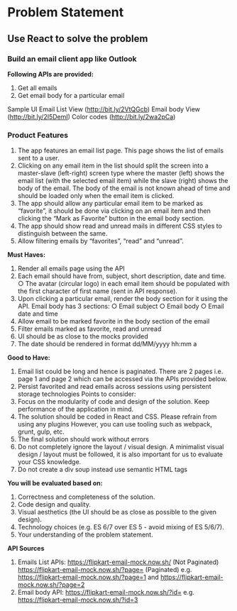 # Problem Statement

## Use React to solve the problem

### Build an email client app like Outlook

**Following APIs are provided:**

1. Get all emails
2. Get email body for a particular email

Sample UI Email List View (<http://bit.ly/2VtQGcb>)
Email body View (<http://bit.ly/2I5DemI>)
Color codes (<http://bit.ly/2wa2pCa>)

### Product Features

1. The app features an email list page. This page shows the list of emails sent to a user.
2. Clicking on any email item in the list should split the screen into a master-slave (left-right) screen type where the master (left) shows the email list (with the selected email item) while the slave (right) shows the body of the email. The body of the email is not known ahead of time and should be loaded only when the email item is clicked.
3. The app should allow any particular email item to be marked as “favorite”, it should be done via clicking on an email item and then clicking the “Mark as Favorite” button in the email body section.
4. The app should show read and unread mails in different CSS styles to distinguish between the same.
5. Allow filtering emails by “favorites”, “read” and “unread”.

**Must Haves:**

1. Render all emails page using the API
2. Each email should have from, subject, short description, date and time. ○ The avatar (circular logo) in each email item should be populated with the first character of first name (sent in API response).
3. Upon clicking a particular email, render the body section for it using the API. Email body has 3 sections: ○ Email subject ○ Email body ○ Email date and time
4. Allow email to be marked favorite in the body section of the email
5. Filter emails marked as favorite, read and unread
6. UI should be as close to the mocks provided
7. The date should be rendered in format dd/MM/yyyy hh:mm a

**Good to Have:**

1. Email list could be long and hence is paginated. There are 2 pages i.e. page 1 and page 2 which can be accessed via the APIs provided below.
2. Persist favorited and read emails across sessions using persistent storage technologies Points to consider:
3. Focus on the modularity of code and design of the solution. Keep performance of the application in mind.
4. The solution should be coded in React and CSS. Please refrain from using any plugins However, you can use tooling such as webpack, grunt, gulp, etc.
5. The final solution should work without errors
6. Do not completely ignore the layout / visual design. A minimalist visual design / layout must be followed, it is also important for us to evaluate your CSS knowledge.
7. Do not create a div soup instead use semantic HTML tags

**You will be evaluated based on:**

1. Correctness and completeness of the solution.
2. Code design and quality.
3. Visual aesthetics (the UI should be as close as possible to the given design).
4. Technology choices (e.g. ES 6/7 over ES 5 - avoid mixing of ES 5/6/7).
5. Your understanding of the problem statement.

**API Sources**

1. Emails List APIs: <https://flipkart-email-mock.now.sh/> (Not Paginated) <https://flipkart-email-mock.now.sh/?page=><pageNumber> (Paginated) e.g. <https://flipkart-email-mock.now.sh/?page=1> and <https://flipkart-email-mock.now.sh/?page=2>
2. Email body API: <https://flipkart-email-mock.now.sh/?id=><email-item-id> e.g. <https://flipkart-email-mock.now.sh/?id=3>
